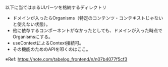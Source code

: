 以下に当てはまるUIパーツを格納するディレクトリ
- ドメインが入ったらOrganisms（特定のコンテンツ・コンテキストじゃないと使えない状態）。
- 他に依存するコンポーネントがなかったとしても、ドメインが入った時点でOrganismsにする。
- useContextによるContext接続可。
- その機能のためのAPIを叩くのはここ。

※Ref: https://note.com/tabelog_frontend/n/n07b4077f5cf3